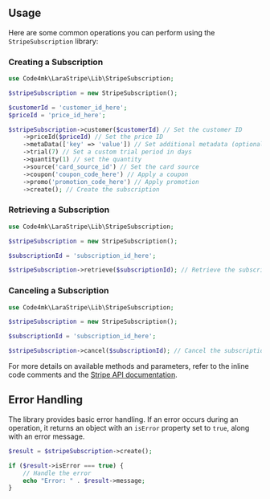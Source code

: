 ## Usage

Here are some common operations you can perform using the `StripeSubscription` library:

### Creating a Subscription

```php
use Code4mk\LaraStripe\Lib\StripeSubscription;

$stripeSubscription = new StripeSubscription();

$customerId = 'customer_id_here';
$priceId = 'price_id_here';

$stripeSubscription->customer($customerId) // Set the customer ID
    ->priceId($priceId) // Set the price ID
    ->metaData(['key' => 'value']) // Set additional metadata (optional)
    ->trial(7) // Set a custom trial period in days 
    ->quantity(1) // set the quantity
    ->source('card_source_id') // Set the card source
    ->coupon('coupon_code_here') // Apply a coupon
    ->promo('promotion_code_here') // Apply promotion
    ->create(); // Create the subscription
```

### Retrieving a Subscription

```php
use Code4mk\LaraStripe\Lib\StripeSubscription;

$stripeSubscription = new StripeSubscription();

$subscriptionId = 'subscription_id_here';

$stripeSubscription->retrieve($subscriptionId); // Retrieve the subscription by ID
```

### Canceling a Subscription

```php
use Code4mk\LaraStripe\Lib\StripeSubscription;

$stripeSubscription = new StripeSubscription();

$subscriptionId = 'subscription_id_here';

$stripeSubscription->cancel($subscriptionId); // Cancel the subscription by ID
```

For more details on available methods and parameters, refer to the inline code comments and the [Stripe API documentation](https://stripe.com/docs/api/subscriptions).

## Error Handling

The library provides basic error handling. If an error occurs during an operation, it returns an object with an `isError` property set to `true`, along with an error message.

```php
$result = $stripeSubscription->create();

if ($result->isError === true) {
    // Handle the error
    echo "Error: " . $result->message;
}
```